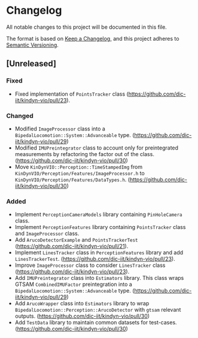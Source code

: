 # Changelog
All notable changes to this project will be documented in this file.

The format is based on [Keep a Changelog](https://keepachangelog.com/en/1.0.0/),
and this project adheres to [Semantic Versioning](https://semver.org/spec/v2.0.0.html).

## [Unreleased]

### Fixed
- Fixed implementation of `PointsTracker` class (https://github.com/dic-iit/kindyn-vio/pull/23).

### Changed
- Modified `ImageProcessor` class into a `BipedalLocomotion::System::Advanceable` type. (https://github.com/dic-iit/kindyn-vio/pull/29)
- Modified `IMUPreintegrator` class to account only for preintegrated measurements by refactoring the factor out of the class. (https://github.com/dic-iit/kindyn-vio/pull/30)
- Move `KinDynVIO::Perception::TimeStampedImg` from `KinDynVIO/Perception/Features/ImageProcessor.h` to `KinDynVIO/Perception/Features/DataTypes.h`. (https://github.com/dic-iit/kindyn-vio/pull/30)

### Added
- Implement `PerceptionCameraModels` library containing `PinHoleCamera` class.
- Implement `PerceptionFeatures` library containing `PointsTracker` class and `ImageProcessor` class.
- Add `ArucoDetectorExample` and `PointsTrackerTest` (https://github.com/dic-iit/kindyn-vio/pull/21).
- Implement `LinesTracker` class in `PerceptionFeatures` library and add `LinesTrackerTest`. (https://github.com/dic-iit/kindyn-vio/pull/23).
- Improve `ImageProcessor` class to consider `LinesTracker` class (https://github.com/dic-iit/kindyn-vio/pull/23).
- Add `IMUPreintegrator` class into `Estimators` library. This class wraps GTSAM `CombinedIMUFactor` preintegration into a `BipedalLocomotion::System::Advanceable` type. (https://github.com/dic-iit/kindyn-vio/pull/29)
- Add `ArucoWrapper` class into `Estimators` library to wrap `BipedalLocomotion::Perception::ArucoDetector` with `gtsam` relevant outputs. (https://github.com/dic-iit/kindyn-vio/pull/30)
- Add `TestData` library to maintain common datasets for test-cases. (https://github.com/dic-iit/kindyn-vio/pull/30)
